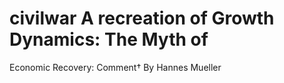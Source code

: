 # civilwar A recreation of Growth Dynamics: The Myth of
Economic Recovery: Comment†
By Hannes Mueller
